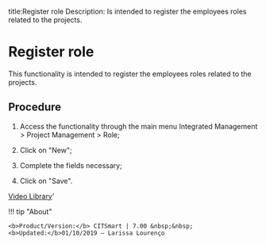 title:Register role
Description: Is intended to register the employees roles related to the projects. 
# Register role
This functionality is intended to register the employees roles related to the projects.

Procedure
-------------

1.  Access the functionality through the main menu Integrated Management \>
    Project Management \> Role;

2.  Click on "New";

3.  Complete the fields necessary;

4.  Click on "Save".

<i class='fa fa-youtube-play  fa-2x' style='color:#97ce17;vertical-align: middle;'> </i> [Video Library](https://www.youtube.com/playlist?list=PLB5qK2uzf2ROEeoHh3EbsZJxjr9hJSLIV)'

!!! tip "About"

    <b>Product/Version:</b> CITSmart | 7.00 &nbsp;&nbsp;
    <b>Updated:</b>01/10/2019 – Larissa Lourenço
